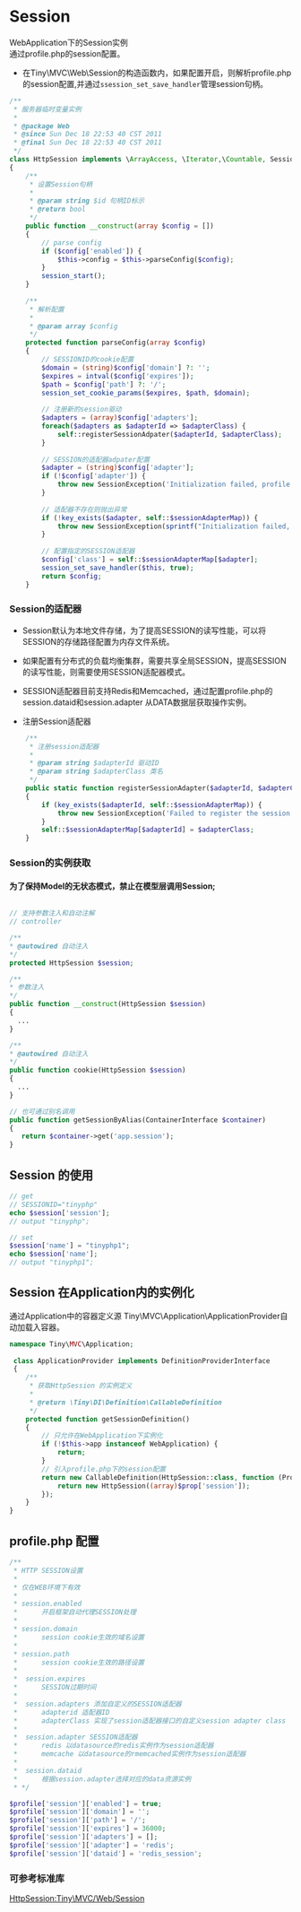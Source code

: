 
Session
====
   WebApplication下的Session实例   
   通过profile.php的session配置。
  
* 在Tiny\MVC\Web\Session的构造函数内，如果配置开启，则解析profile.php的session配置,并通过`ssession_set_save_handler`管理session句柄。   
```php
/**
 * 服务器临时变量实例
 *
 * @package Web
 * @since Sun Dec 18 22:53 40 CST 2011
 * @final Sun Dec 18 22:53 40 CST 2011
 */
class HttpSession implements \ArrayAccess, \Iterator,\Countable, SessionAdapterInterface
{
    /**
     * 设置Session句柄
     *
     * @param string $id 句柄ID标示
     * @return bool
     */
    public function __construct(array $config = [])
    {
        // parse config
        if ($config['enabled']) {
            $this->config = $this->parseConfig($config);
        }
        session_start();
    }
    
    /**
     * 解析配置
     * 
     * @param array $config
     */
    protected function parseConfig(array $config)
    {
        // SESSIONID的cookie配置
        $domain = (string)$config['domain'] ?: '';
        $expires = intval($config['expires']);
        $path = $config['path'] ?: '/';
        session_set_cookie_params($expires, $path, $domain);
        
        // 注册新的session驱动
        $adapters = (array)$config['adapters'];
        foreach($adapters as $adapterId => $adapterClass) {
            self::registerSessionAdpater($adapterId, $adapterClass);
        }
        
        // SESSION的适配器adpater配置
        $adapter = (string)$config['adapter'];
        if (!$config['adapter']) {
            throw new SessionException('Initialization failed, profile.session.adapter is required!');
        }
        
        // 适配器不存在则抛出异常
        if (!key_exists($adapter, self::$sessionAdapterMap)) {
            throw new SessionException(sprintf("Initialization failed, %s is not registered ", $adapter));
        }
        
        // 配置指定的SESSION适配器
        $config['class'] = self::$sessionAdapterMap[$adapter];
        session_set_save_handler($this, true);
        return $config;
    }
```

### Session的适配器
* Session默认为本地文件存储，为了提高SESSION的读写性能，可以将SESSION的存储路径配置为内存文件系统。
* 如果配置有分布式的负载均衡集群，需要共享全局SESSION，提高SESSION的读写性能，则需要使用SESSION适配器模式。
* SESSION适配器目前支持Redis和Memcached，通过配置profile.php的session.dataid和session.adapter 从DATA数据层获取操作实例。

* 注册Session适配器
```php
    /**
     * 注册session适配器
     *
     * @param string $adapterId 驱动ID
     * @param string $adapterClass 类名
     */
    public static function registerSessionAdapter($adapterId, $adapterClass)
    {
        if (key_exists($adapterId, self::$sessionAdapterMap)) {
            throw new SessionException('Failed to register the session adapter %s into the map: session id already exists!', $adapterClass);
        }
        self::$sessionAdapterMap[$adapterId] = $adapterClass;
    }
```

### Session的实例获取
#### 为了保持Model的无状态模式，禁止在模型层调用Session;

```php

// 支持参数注入和自动注解
// controller

/**
* @autowired 自动注入
*/
protected HttpSession $session;

/**
* 参数注入
*/
public function __construct(HttpSession $session)
{
  ...
}

/**
* @autowired 自动注入
*/
public function cookie(HttpSession $session) 
{
  ...
}

// 也可通过别名调用
public function getSessionByAlias(ContainerInterface $container)
{
   return $container->get('app.session');
}
```
Session 的使用
----

```php
// get
// SESSIONID="tinyphp"
echo $session['session'];
// output "tinyphp";

// set
$session['name'] = "tinyphp1";
echo $session['name'];
// output "tinyphp1";
```


Session 在Application内的实例化
----

通过Application中的容器定义源 Tiny\MVC\Application\ApplicationProvider自动加载入容器。

```php
namespace Tiny\MVC\Application;
   
 class ApplicationProvider implements DefinitionProviderInterface
 {
    /**
     * 获取HttpSession 的实例定义
     *
     * @return \Tiny\DI\Definition\CallableDefinition
     */
    protected function getSessionDefinition()
    {
        // 只允许在WebApplication下实例化
        if (!$this->app instanceof WebApplication) {
            return;
        }
        // 引入profile.php下的session配置
        return new CallableDefinition(HttpSession::class, function (Properties $prop) {
            return new HttpSession((array)$prop['session']);
        });
    }
}
```

profile.php 配置
----
```php
/**
 * HTTP SESSION设置
 * 
 * 仅在WEB环境下有效
 * 
 * session.enabled 
 *      开启框架自动代理SESSION处理
 *      
 * session.domain 
 *      session cookie生效的域名设置     
 * 
 * session.path
 *      session cookie生效的路径设置
 *      
 *  session.expires 
 *      SESSION过期时间
 *  
 *  session.adapters 添加自定义的SESSION适配器
 *      adapterid 适配器ID
 *      adapterClass 实现了session适配器接口的自定义session adapter class
 *      
 *  session.adapter SESSION适配器
 *      redis 以datasource的redis实例作为session适配器
 *      memcache 以datasource的rmemcached实例作为session适配器
 *  
 *  session.dataid
 *      根据session.adapter选择对应的data资源实例
 * */ 

$profile['session']['enabled'] = true;
$profile['session']['domain'] = '';
$profile['session']['path'] = '/';
$profile['session']['expires'] = 36000;
$profile['session']['adapters'] = [];
$profile['session']['adapter'] = 'redis';
$profile['session']['dataid'] = 'redis_session';
```

### 可参考标准库   
[HttpSession:Tiny\MVC/Web/Session](https://github.com/tinyphporg/tinyphp-dcos/blob/master/docs/manual/lib/mvc.md)

